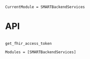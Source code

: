 ```@meta
CurrentModule = SMARTBackendServices
```

# API

```@index
```

```@docs
get_fhir_access_token
```

```@autodocs
Modules = [SMARTBackendServices]
```
